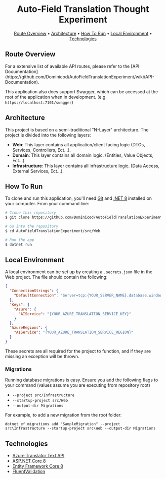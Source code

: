 
<h1 align="center">
  Auto-Field Translation Thought Experiment
  <br>
</h1>

<p align="center">
    <a href="#overview">Route Overview</a> •
    <a href="#architecture">Architecture</a> •
    <a href="#how-to-run">How To Run</a> •
    <a href="#local-env">Local Environment</a> •
    <a href="#technologies">Technologies</a>
</p>

<h2 id="overview">Route Overview</h2>
For a extensive list of available API routes, please refer to the [API Documentation](https://github.com/Dominicod/AutoFieldTranslationExperiment/wiki/API-Documentation).

This application also does support Swagger, which can be accessed at the root of the application when in development.
(e.g. `https://localhost:7101/swagger`)

<h2 id="architecture">Architecture</h2>

This project is based on a semi-traditional "N-Layer" architecture. The project is divided into the following layers:
- **Web**: This layer contains all application/client facing logic (DTOs, Services, Controllers, Ect...).
- **Domain**: This layer contains all domain logic. (Entities, Value Objects, Ect...).
- **Infrastructure**: This layer contains all infrastructure logic. (Data Access, External Services, Ect...).

<h2 id="how-to-run">How To Run</h2>

To clone and run this application,
you'll need [Git](https://git-scm.com) and [.NET 8](https://dotnet.microsoft.com/en-us/download/dotnet/8.0)
installed on your computer.
From your command line:

```bash
# Clone this repository
$ git clone https://github.com/Dominicod/AutoFieldTranslationExperiment.git

# Go into the repository
$ cd AutoFieldTranslationExperiment/src/Web

# Run the app
$ dotnet run
```

<h2 id="local-env">Local Environment</h2>

A local environment can be set up by creating a `.secrets.json` file in the Web project.
The file should contain the following:

```json
{
  "ConnectionStrings": {
    "DefaultConnection": "Server=tcp:{YOUR_SERVER_NAME}.database.windows.net,1433;Initial Catalog={YOUR_CATALOG};Persist Security Info=False;User ID={YOUR_USER_ID};Password={YOUR_PASSWORD};MultipleActiveResultSets=False;Encrypt=True;TrustServerCertificate=False;Connection Timeout=30;"
  },
  "Keys": {
    "Azure": {
      "AIService": "{YOUR_AZURE_TRANSLATION_SERVICE_KEY}"
    }
  },
  "AzureRegions": {
    "AIService": "{YOUR_AZURE_TRANSLATION_SERVICE_REGION}"
  }
}
```

These secrets are all required for the project to function, and if they are missing an exception will be thrown.

### Migrations

Running database migrations is easy. Ensure you add the following flags to your command (values assume you are executing from repository root)

* `--project src/Infrastructure`
* `--startup-project src/Web`
* `--output-dir Migrations`

For example, to add a new migration from the root folder:

`dotnet ef migrations add "SampleMigration" --project src\Infrastructure --startup-project src\Web --output-dir Migrations`

<h2 id="technologies">Technologies</h2>

* [Azure Translator Text API](https://azure.microsoft.com/en-us/products/ai-services/ai-translator)
* [ASP.NET Core 8](https://docs.microsoft.com/en-us/aspnet/core/introduction-to-aspnet-core)
* [Entity Framework Core 8](https://docs.microsoft.com/en-us/ef/core/)
* [FluentValidation](https://fluentvalidation.net/)
